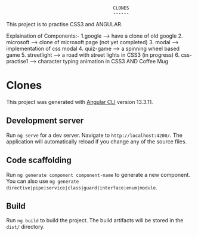                                             CLONES
                                            ------
This project is to practise CSS3 and ANGULAR.

Explaination of Components:-
1.google --> have a clone of old google
2. microsoft --> clone of microsoft page (not yet completed)
3. modal  --> implementation of css modal
4. quiz-game --> a spinning wheel based game
5. streetlight --> a road with street lights in CSS3 (in progress)
6. css-practise1 --> character typing animation in CSS3 AND Coffee Mug


# Clones

This project was generated with [Angular CLI](https://github.com/angular/angular-cli) version 13.3.11.

## Development server

Run `ng serve` for a dev server. Navigate to `http://localhost:4200/`. The application will automatically reload if you change any of the source files.

## Code scaffolding

Run `ng generate component component-name` to generate a new component. You can also use `ng generate directive|pipe|service|class|guard|interface|enum|module`.

## Build

Run `ng build` to build the project. The build artifacts will be stored in the `dist/` directory.
